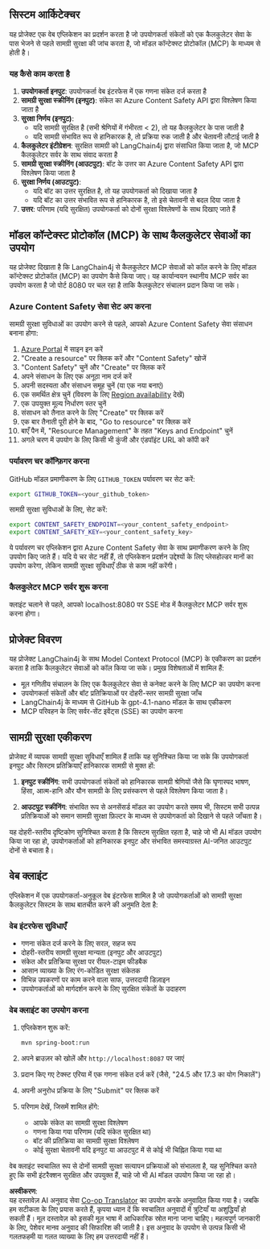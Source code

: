 <!--
CO_OP_TRANSLATOR_METADATA:
{
  "original_hash": "e5ea5e7582f70008ea9bec3b3820f20a",
  "translation_date": "2025-05-17T14:23:38+00:00",
  "source_file": "04-PracticalImplementation/samples/java/containerapp/README.md",
  "language_code": "hi"
}
-->
## सिस्टम आर्किटेक्चर

यह प्रोजेक्ट एक वेब एप्लिकेशन का प्रदर्शन करता है जो उपयोगकर्ता संकेतों को एक कैलकुलेटर सेवा के पास भेजने से पहले सामग्री सुरक्षा की जांच करता है, जो मॉडल कॉन्टेक्स्ट प्रोटोकॉल (MCP) के माध्यम से होती है।

### यह कैसे काम करता है

1. **उपयोगकर्ता इनपुट**: उपयोगकर्ता वेब इंटरफेस में एक गणना संकेत दर्ज करता है
2. **सामग्री सुरक्षा स्क्रीनिंग (इनपुट)**: संकेत का Azure Content Safety API द्वारा विश्लेषण किया जाता है
3. **सुरक्षा निर्णय (इनपुट)**:
   - यदि सामग्री सुरक्षित है (सभी श्रेणियों में गंभीरता < 2), तो यह कैलकुलेटर के पास जाती है
   - यदि सामग्री संभावित रूप से हानिकारक है, तो प्रक्रिया रुक जाती है और चेतावनी लौटाई जाती है
4. **कैलकुलेटर इंटीग्रेशन**: सुरक्षित सामग्री को LangChain4j द्वारा संसाधित किया जाता है, जो MCP कैलकुलेटर सर्वर के साथ संवाद करता है
5. **सामग्री सुरक्षा स्क्रीनिंग (आउटपुट)**: बॉट के उत्तर का Azure Content Safety API द्वारा विश्लेषण किया जाता है
6. **सुरक्षा निर्णय (आउटपुट)**:
   - यदि बॉट का उत्तर सुरक्षित है, तो यह उपयोगकर्ता को दिखाया जाता है
   - यदि बॉट का उत्तर संभावित रूप से हानिकारक है, तो इसे चेतावनी से बदल दिया जाता है
7. **उत्तर**: परिणाम (यदि सुरक्षित) उपयोगकर्ता को दोनों सुरक्षा विश्लेषणों के साथ दिखाए जाते हैं

## मॉडल कॉन्टेक्स्ट प्रोटोकॉल (MCP) के साथ कैलकुलेटर सेवाओं का उपयोग

यह प्रोजेक्ट दिखाता है कि LangChain4j से कैलकुलेटर MCP सेवाओं को कॉल करने के लिए मॉडल कॉन्टेक्स्ट प्रोटोकॉल (MCP) का उपयोग कैसे किया जाए। यह कार्यान्वयन स्थानीय MCP सर्वर का उपयोग करता है जो पोर्ट 8080 पर चल रहा है ताकि कैलकुलेटर संचालन प्रदान किया जा सके।

### Azure Content Safety सेवा सेट अप करना

सामग्री सुरक्षा सुविधाओं का उपयोग करने से पहले, आपको Azure Content Safety सेवा संसाधन बनाना होगा:

1. [Azure Portal](https://portal.azure.com) में साइन इन करें
2. "Create a resource" पर क्लिक करें और "Content Safety" खोजें
3. "Content Safety" चुनें और "Create" पर क्लिक करें
4. अपने संसाधन के लिए एक अनूठा नाम दर्ज करें
5. अपनी सदस्यता और संसाधन समूह चुनें (या एक नया बनाएं)
6. एक समर्थित क्षेत्र चुनें (विवरण के लिए [Region availability](https://azure.microsoft.com/en-us/global-infrastructure/services/?products=cognitive-services) देखें)
7. एक उपयुक्त मूल्य निर्धारण स्तर चुनें
8. संसाधन को तैनात करने के लिए "Create" पर क्लिक करें
9. एक बार तैनाती पूरी होने के बाद, "Go to resource" पर क्लिक करें
10. बाएँ पैन में, "Resource Management" के तहत "Keys and Endpoint" चुनें
11. अगले चरण में उपयोग के लिए किसी भी कुंजी और एंडपॉइंट URL को कॉपी करें

### पर्यावरण चर कॉन्फ़िगर करना

GitHub मॉडल प्रमाणीकरण के लिए `GITHUB_TOKEN` पर्यावरण चर सेट करें:
```sh
export GITHUB_TOKEN=<your_github_token>
```

सामग्री सुरक्षा सुविधाओं के लिए, सेट करें:
```sh
export CONTENT_SAFETY_ENDPOINT=<your_content_safety_endpoint>
export CONTENT_SAFETY_KEY=<your_content_safety_key>
```

ये पर्यावरण चर एप्लिकेशन द्वारा Azure Content Safety सेवा के साथ प्रमाणीकरण करने के लिए उपयोग किए जाते हैं। यदि ये चर सेट नहीं हैं, तो एप्लिकेशन प्रदर्शन उद्देश्यों के लिए प्लेसहोल्डर मानों का उपयोग करेगा, लेकिन सामग्री सुरक्षा सुविधाएँ ठीक से काम नहीं करेंगी।

### कैलकुलेटर MCP सर्वर शुरू करना

क्लाइंट चलाने से पहले, आपको localhost:8080 पर SSE मोड में कैलकुलेटर MCP सर्वर शुरू करना होगा।

## प्रोजेक्ट विवरण

यह प्रोजेक्ट LangChain4j के साथ Model Context Protocol (MCP) के एकीकरण का प्रदर्शन करता है ताकि कैलकुलेटर सेवाओं को कॉल किया जा सके। प्रमुख विशेषताओं में शामिल हैं:

- मूल गणितीय संचालन के लिए एक कैलकुलेटर सेवा से कनेक्ट करने के लिए MCP का उपयोग करना
- उपयोगकर्ता संकेतों और बॉट प्रतिक्रियाओं पर दोहरी-स्तर सामग्री सुरक्षा जाँच
- LangChain4j के माध्यम से GitHub के gpt-4.1-nano मॉडल के साथ एकीकरण
- MCP परिवहन के लिए सर्वर-सेंट इवेंट्स (SSE) का उपयोग करना

## सामग्री सुरक्षा एकीकरण

प्रोजेक्ट में व्यापक सामग्री सुरक्षा सुविधाएँ शामिल हैं ताकि यह सुनिश्चित किया जा सके कि उपयोगकर्ता इनपुट और सिस्टम प्रतिक्रियाएँ हानिकारक सामग्री से मुक्त हों:

1. **इनपुट स्क्रीनिंग**: सभी उपयोगकर्ता संकेतों को हानिकारक सामग्री श्रेणियों जैसे कि घृणास्पद भाषण, हिंसा, आत्म-हानि और यौन सामग्री के लिए प्रसंस्करण से पहले विश्लेषण किया जाता है।

2. **आउटपुट स्क्रीनिंग**: संभावित रूप से अनसेंसर्ड मॉडल का उपयोग करते समय भी, सिस्टम सभी उत्पन्न प्रतिक्रियाओं को समान सामग्री सुरक्षा फ़िल्टर के माध्यम से उपयोगकर्ता को दिखाने से पहले जाँचता है।

यह दोहरी-स्तरीय दृष्टिकोण सुनिश्चित करता है कि सिस्टम सुरक्षित रहता है, चाहे जो भी AI मॉडल उपयोग किया जा रहा हो, उपयोगकर्ताओं को हानिकारक इनपुट और संभावित समस्याग्रस्त AI-जनित आउटपुट दोनों से बचाता है।

## वेब क्लाइंट

एप्लिकेशन में एक उपयोगकर्ता-अनुकूल वेब इंटरफेस शामिल है जो उपयोगकर्ताओं को सामग्री सुरक्षा कैलकुलेटर सिस्टम के साथ बातचीत करने की अनुमति देता है:

### वेब इंटरफेस सुविधाएँ

- गणना संकेत दर्ज करने के लिए सरल, सहज रूप
- दोहरी-स्तरीय सामग्री सुरक्षा मान्यता (इनपुट और आउटपुट)
- संकेत और प्रतिक्रिया सुरक्षा पर रीयल-टाइम फीडबैक
- आसान व्याख्या के लिए रंग-कोडित सुरक्षा संकेतक
- विभिन्न उपकरणों पर काम करने वाला साफ, उत्तरदायी डिज़ाइन
- उपयोगकर्ताओं को मार्गदर्शन करने के लिए सुरक्षित संकेतों के उदाहरण

### वेब क्लाइंट का उपयोग करना

1. एप्लिकेशन शुरू करें:
   ```sh
   mvn spring-boot:run
   ```

2. अपने ब्राउज़र को खोलें और `http://localhost:8087` पर जाएं

3. प्रदान किए गए टेक्स्ट एरिया में एक गणना संकेत दर्ज करें (जैसे, "24.5 और 17.3 का योग निकालें")

4. अपनी अनुरोध प्रक्रिया के लिए "Submit" पर क्लिक करें

5. परिणाम देखें, जिसमें शामिल होंगे:
   - आपके संकेत का सामग्री सुरक्षा विश्लेषण
   - गणना किया गया परिणाम (यदि संकेत सुरक्षित था)
   - बॉट की प्रतिक्रिया का सामग्री सुरक्षा विश्लेषण
   - कोई सुरक्षा चेतावनी यदि इनपुट या आउटपुट में से कोई भी चिह्नित किया गया था

वेब क्लाइंट स्वचालित रूप से दोनों सामग्री सुरक्षा सत्यापन प्रक्रियाओं को संभालता है, यह सुनिश्चित करते हुए कि सभी इंटरैक्शन सुरक्षित और उपयुक्त हैं, चाहे जो भी AI मॉडल उपयोग किया जा रहा हो।

**अस्वीकरण**:  
यह दस्तावेज़ AI अनुवाद सेवा [Co-op Translator](https://github.com/Azure/co-op-translator) का उपयोग करके अनुवादित किया गया है। जबकि हम सटीकता के लिए प्रयास करते हैं, कृपया ध्यान दें कि स्वचालित अनुवादों में त्रुटियाँ या अशुद्धियाँ हो सकती हैं। मूल दस्तावेज़ को इसकी मूल भाषा में आधिकारिक स्रोत माना जाना चाहिए। महत्वपूर्ण जानकारी के लिए, पेशेवर मानव अनुवाद की सिफारिश की जाती है। इस अनुवाद के उपयोग से उत्पन्न किसी भी गलतफहमी या गलत व्याख्या के लिए हम उत्तरदायी नहीं हैं।